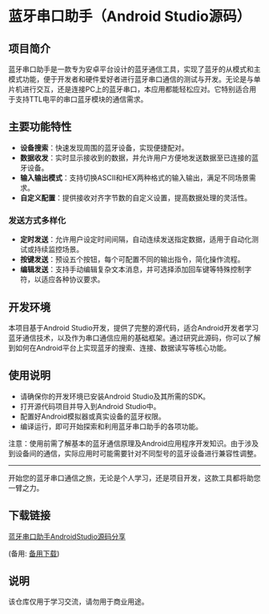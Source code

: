 # 蓝牙串口助手（Android Studio源码）

## 项目简介

蓝牙串口助手是一款专为安卓平台设计的蓝牙通信工具，实现了蓝牙的从模式和主模式功能，便于开发者和硬件爱好者进行蓝牙串口通信的测试与开发。无论是与单片机进行交互，还是连接PC上的蓝牙串口，本应用都能轻松应对。它特别适合用于支持TTL电平的串口蓝牙模块的通信需求。

## 主要功能特性

- **设备搜索**：快速发现周围的蓝牙设备，实现便捷配对。
- **数据收发**：实时显示接收到的数据，并允许用户方便地发送数据至已连接的蓝牙设备。
- **输入输出模式**：支持切换ASCII和HEX两种格式的输入输出，满足不同场景需求。
- **自定义配置**：提供接收对齐字节数的自定义设置，提高数据处理的灵活性。
  
### 发送方式多样化

- **定时发送**：允许用户设定时间间隔，自动连续发送指定数据，适用于自动化测试或持续监控场景。
- **按键发送**：预设五个按钮，每个可配置不同的输出指令，简化操作流程。
- **编辑发送**：支持手动编辑复杂文本消息，并可选择添加回车键等特殊控制字符，以适应各种协议要求。

## 开发环境

本项目基于Android Studio开发，提供了完整的源代码，适合Android开发者学习蓝牙通信技术，以及作为串口通信应用的基础框架。通过研究此源码，你可以了解到如何在Android平台上实现蓝牙的搜索、连接、数据读写等核心功能。

## 使用说明

- 请确保你的开发环境已安装Android Studio及其所需的SDK。
- 打开源代码项目并导入到Android Studio中。
- 配置好Android模拟器或真实设备的蓝牙权限。
- 编译运行，即可开始探索和利用蓝牙串口助手的各项功能。

注意：使用前需了解基本的蓝牙通信原理及Android应用程序开发知识。由于涉及到设备间的通信，实际应用时可能需要针对不同型号的蓝牙设备进行兼容性调整。

---

开始您的蓝牙串口通信之旅，无论是个人学习，还是项目开发，这款工具都将助您一臂之力。

## 下载链接
[蓝牙串口助手AndroidStudio源码分享](https://pan.quark.cn/s/321161a8dc7a) 

(备用: [备用下载](https://pan.baidu.com/s/10Rzmo0VSOESkApbuJ9zgwQ?pwd=1234))

## 说明

该仓库仅用于学习交流，请勿用于商业用途。
